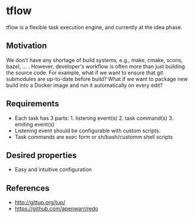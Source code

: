 # tflow
tflow is a flexible task execution engine, and currently at the idea phase.

## Motivation
We don't have any shortage of build systems, e.g., make, cmake, scons, bazel, ... .  However, developer's workflow is often more than just building the source code.  For example, what if we want to ensure that git submodules are up-to-date before build?  What if we want to package new build into a Docker image and run it automatically on every edit?

## Requirements
- Each task has 3 parts: 1. listening event(s) 2. task command(s) 3. emiting event(s)
- Listening event should be configurable with custom scripts.
- Task commands are exec form or sh/bash/customm shell scripts

## Desired properties
- Easy and intuitive configuration

## References
- http://gittup.org/tup/
- https://github.com/apenwarr/redo
